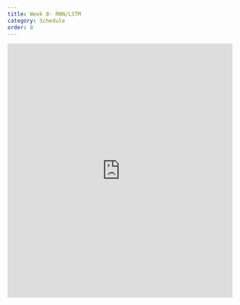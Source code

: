 ```yaml
---
title: Week 8- RNN/LSTM 
category: Schedule
order: 8
---
```


<style>
.responsive-wrap iframe{ max-width: 100%;}
</style>
<div class="responsive-wrap">
<!-- this is the embed code provided by Google -->
  <iframe src="https://docs.google.com/presentation/d/1C-zgxhH7zPH-Dk8JqU9yvXjUSf-HofrNtD4lvFNVw38/embed?start=false&loop=false&delayms=3000" frameborder="0" width="960" height="569" allowfullscreen="true" mozallowfullscreen="true" webkitallowfullscreen="true"></iframe>
<!-- Google embed ends -->
</div>
